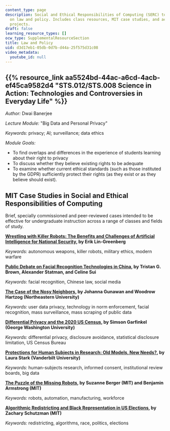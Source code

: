 ```yaml
---
content_type: page
description: Social and Ethical Responsibilities of Computing (SERC) topics focusing
  on law and policy. Includes class resources, MIT case studies, and active learning
  projects.
draft: false
learning_resource_types: []
ocw_type: SupplementalResourceSection
title: Law and Policy
uid: d3d17eb1-05db-0d7b-d44a-25f575d31c08
video_metadata:
  youtube_id: null
---
```

## {{% resource_link aa5524bd-44ac-a6cd-4acb-ef45ca9582d4 "STS.012/STS.008 Science in Action: Technologies and Controversies in Everyday Life" %}}

*Author:* Dwai Banerjee

*Lecture Module:* "Big Data and Personal Privacy"

*Keywords:* privacy; AI; surveillance; data ethics

*Module Goals:*

- To find overlaps and differences in the experience of students learning about their right to privacy
- To discuss whether they believe existing rights to be adequate
- To examine whether current ethical standards (such as those instituted by the GDPR) sufficiently protect their rights (as they exist or as they believe should exist).

## MIT Case Studies in Social and Ethical Responsibilities of Computing

Brief, specially commissioned and peer-reviewed cases intended to be effective for undergraduate instruction across a range of classes and fields of study.

[**Wrestling with Killer Robots: The Benefits and Challenges of Artificial Intelligence for National Security**](https://mit-serc.pubpub.org/pub/wrestling-with-killer-robots/release/2)**, by Erik Lin-Greenberg**

*Keywords:* autonomous weapons, killer robots, military ethics, modern warfare

[**Public Debate on Facial Recognition Technologies in China**](https://mit-serc.pubpub.org/pub/public-debate-on-facial-recognition-technologies-in-china/release/1)**, by Tristan G. Brown, Alexander Statman, and Celine Sui**

*Keywords*: facial recognition, Chinese law, social media

[**The Case of the Nosy Neighbors**](https://mit-serc.pubpub.org/pub/nosy-neighbors/release/2?readingCollection=40dca7f1)**, by Johanna Gunawan and Woodrow Hartzog (Northeastern University)**

*Keywords:* user data privacy, technology in norm enforcement, facial recognition, mass surveillance, mass scraping of public data

[**Differential Privacy and the 2020 US Census**](https://mit-serc.pubpub.org/pub/differential-privacy-2020-us-census/release/1)**, by Simson Garfinkel (George Washington University)**

*Keywords:* differential privacy, disclosure avoidance, statistical disclosure limitation, US Census Bureau

[**Protections for Human Subjects in Research: Old Models, New Needs?**](https://mit-serc.pubpub.org/pub/protections-for-human-subjects/release/1)**, by Laura Stark (Vanderbilt University)**

*Keywords:* human-subjects research, informed consent, institutional review boards, big data

[**The Puzzle of the Missing Robots**](https://mit-serc.pubpub.org/pub/puzzle-of-missing-robots/release/1)**, by Suzanne Berger (MIT) and Benjamin Armstrong (MIT)**

*Keywords:* robots, automation, manufacturing, workforce

[**Algorithmic Redistricting and Black Representation in US Elections**](https://mit-serc.pubpub.org/pub/algorithmic-redistricting-in-us-elections/release/1)**, by Zachary Schutzman (MIT)**

*Keywords:* redistricting, algorithms, race, politics, elections